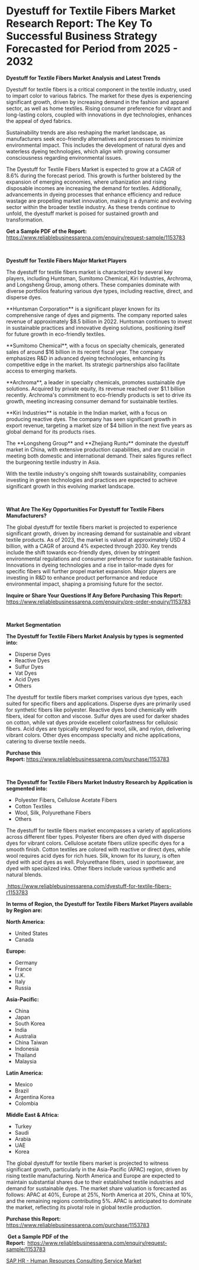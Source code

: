 <p><h1>Dyestuff for Textile Fibers Market Research Report: The Key To Successful Business Strategy Forecasted for Period from 2025 - 2032</h1></p><p><strong>Dyestuff for Textile Fibers Market Analysis and Latest Trends</strong></p>
<p><p>Dyestuff for textile fibers is a critical component in the textile industry, used to impart color to various fabrics. The market for these dyes is experiencing significant growth, driven by increasing demand in the fashion and apparel sector, as well as home textiles. Rising consumer preference for vibrant and long-lasting colors, coupled with innovations in dye technologies, enhances the appeal of dyed fabrics. </p><p>Sustainability trends are also reshaping the market landscape, as manufacturers seek eco-friendly alternatives and processes to minimize environmental impact. This includes the development of natural dyes and waterless dyeing technologies, which align with growing consumer consciousness regarding environmental issues.</p><p>The Dyestuff for Textile Fibers Market is expected to grow at a CAGR of 8.6% during the forecast period. This growth is further bolstered by the expansion of emerging economies, where urbanization and rising disposable incomes are increasing the demand for textiles. Additionally, advancements in dyeing processes that enhance efficiency and reduce wastage are propelling market innovation, making it a dynamic and evolving sector within the broader textile industry. As these trends continue to unfold, the dyestuff market is poised for sustained growth and transformation.</p></p>
<p><strong>Get a Sample PDF of the Report:&nbsp;</strong> <a href="https://www.reliablebusinessarena.com/enquiry/request-sample/1153783?utm_campaign=2805&utm_medium=2&utm_source=Github&utm_content=ia&utm_term=26032025&utm_id=dyestuff-for-textile-fibers">https://www.reliablebusinessarena.com/enquiry/request-sample/1153783</a></p>
<p>&nbsp;</p>
<p><strong>Dyestuff for Textile Fibers Major Market Players</strong></p>
<p><p>The dyestuff for textile fibers market is characterized by several key players, including Huntsman, Sumitomo Chemical, Kiri Industries, Archroma, and Longsheng Group, among others. These companies dominate with diverse portfolios featuring various dye types, including reactive, direct, and disperse dyes.</p><p>**Huntsman Corporation** is a significant player known for its comprehensive range of dyes and pigments. The company reported sales revenue of approximately $8.5 billion in 2022. Huntsman continues to invest in sustainable practices and innovative dyeing solutions, positioning itself for future growth in eco-friendly textiles.</p><p>**Sumitomo Chemical**, with a focus on specialty chemicals, generated sales of around $16 billion in its recent fiscal year. The company emphasizes R&D in advanced dyeing technologies, enhancing its competitive edge in the market. Its strategic partnerships also facilitate access to emerging markets.</p><p>**Archroma**, a leader in specialty chemicals, promotes sustainable dye solutions. Acquired by private equity, its revenue reached over $1.1 billion recently. Archroma's commitment to eco-friendly products is set to drive its growth, meeting increasing consumer demand for sustainable textiles.</p><p>**Kiri Industries** is notable in the Indian market, with a focus on producing reactive dyes. The company has seen significant growth in export revenue, targeting a market size of $4 billion in the next five years as global demand for its products rises.</p><p>The **Longsheng Group** and **Zhejiang Runtu** dominate the dyestuff market in China, with extensive production capabilities, and are crucial in meeting both domestic and international demand. Their sales figures reflect the burgeoning textile industry in Asia.</p><p>With the textile industry's ongoing shift towards sustainability, companies investing in green technologies and practices are expected to achieve significant growth in this evolving market landscape.</p></p>
<p>&nbsp;</p>
<p><strong>What Are The Key Opportunities For Dyestuff for Textile Fibers Manufacturers?</strong></p>
<p><p>The global dyestuff for textile fibers market is projected to experience significant growth, driven by increasing demand for sustainable and vibrant textile products. As of 2023, the market is valued at approximately USD 4 billion, with a CAGR of around 4% expected through 2030. Key trends include the shift towards eco-friendly dyes, driven by stringent environmental regulations and consumer preference for sustainable fashion. Innovations in dyeing technologies and a rise in tailor-made dyes for specific fibers will further propel market expansion. Major players are investing in R&D to enhance product performance and reduce environmental impact, shaping a promising future for the sector.</p></p>
<p><strong>Inquire or Share Your Questions If Any Before Purchasing This Report:</strong> <a href="https://www.reliablebusinessarena.com/enquiry/pre-order-enquiry/1153783?utm_campaign=2805&utm_medium=2&utm_source=Github&utm_content=ia&utm_term=26032025&utm_id=dyestuff-for-textile-fibers">https://www.reliablebusinessarena.com/enquiry/pre-order-enquiry/1153783</a></p>
<p>&nbsp;</p>
<p><strong>Market Segmentation</strong></p>
<p><strong>The Dyestuff for Textile Fibers Market Analysis by types is segmented into:</strong></p>
<p><ul><li>Disperse Dyes</li><li>Reactive Dyes</li><li>Sulfur Dyes</li><li>Vat Dyes</li><li>Acid Dyes</li><li>Others</li></ul></p>
<p><p>The dyestuff for textile fibers market comprises various dye types, each suited for specific fibers and applications. Disperse dyes are primarily used for synthetic fibers like polyester. Reactive dyes bond chemically with fibers, ideal for cotton and viscose. Sulfur dyes are used for darker shades on cotton, while vat dyes provide excellent colorfastness for cellulosic fibers. Acid dyes are typically employed for wool, silk, and nylon, delivering vibrant colors. Other dyes encompass specialty and niche applications, catering to diverse textile needs.</p></p>
<p><strong>Purchase this Report:&nbsp;</strong><a href="https://www.reliablebusinessarena.com/purchase/1153783?utm_campaign=2805&utm_medium=2&utm_source=Github&utm_content=ia&utm_term=26032025&utm_id=dyestuff-for-textile-fibers">https://www.reliablebusinessarena.com/purchase/1153783</a></p>
<p>&nbsp;</p>
<p><strong>The Dyestuff for Textile Fibers Market Industry Research by Application is segmented into:</strong></p>
<p><ul><li>Polyester Fibers, Cellulose Acetate Fibers</li><li>Cotton Textiles</li><li>Wool, Silk, Polyurethane Fibers</li><li>Others</li></ul></p>
<p><p>The dyestuff for textile fibers market encompasses a variety of applications across different fiber types. Polyester fibers are often dyed with disperse dyes for vibrant colors. Cellulose acetate fibers utilize specific dyes for a smooth finish. Cotton textiles are colored with reactive or direct dyes, while wool requires acid dyes for rich hues. Silk, known for its luxury, is often dyed with acid dyes as well. Polyurethane fibers, used in sportswear, are dyed with specialized inks. Other fibers include various synthetic and natural blends.</p></p>
<p><a href="https://www.reliablebusinessarena.com/dyestuff-for-textile-fibers-r1153783?utm_campaign=2805&utm_medium=2&utm_source=Github&utm_content=ia&utm_term=26032025&utm_id=dyestuff-for-textile-fibers">&nbsp;https://www.reliablebusinessarena.com/dyestuff-for-textile-fibers-r1153783</a></p>
<p><strong>In terms of Region, the Dyestuff for Textile Fibers Market Players available by Region are:</strong></p>
<p>
    <p> <strong> North America: </strong>
        <ul>
            <li>United States</li>
            <li>Canada</li>
        </ul>
        </p> 
    <p> <strong> Europe: </strong>
        <ul>
            <li>Germany</li>
            <li>France</li>
            <li>U.K.</li>
            <li>Italy</li>
            <li>Russia</li>
        </ul>
        </p> 
    <p> <strong> Asia-Pacific: </strong>
        <ul>
            <li>China</li>
            <li>Japan</li>
            <li>South Korea</li>
            <li>India</li>
            <li>Australia</li>
            <li>China Taiwan</li>
            <li>Indonesia</li>
            <li>Thailand</li>
            <li>Malaysia</li>
        </ul>
        </p> 
    <p> <strong> Latin America: </strong>
        <ul>
            <li>Mexico</li>
            <li>Brazil</li>
            <li>Argentina Korea</li>
            <li>Colombia</li>
        </ul>
        </p> 
    <p> <strong> Middle East & Africa: </strong>
        <ul>
            <li>Turkey</li>
            <li>Saudi</li>
            <li>Arabia</li>
            <li>UAE</li>
            <li>Korea</li>
        </ul>
    </p>
    </p>
<p><p>The global dyestuff for textile fibers market is projected to witness significant growth, particularly in the Asia-Pacific (APAC) region, driven by rising textile manufacturing. North America and Europe are expected to maintain substantial shares due to their established textile industries and demand for sustainable dyes. The market share valuation is forecasted as follows: APAC at 40%, Europe at 25%, North America at 20%, China at 10%, and the remaining regions contributing 5%. APAC is anticipated to dominate the market, reflecting its pivotal role in global textile production.</p></p>
<p><strong>Purchase this Report: </strong><a href="https://www.reliablebusinessarena.com/purchase/1153783?utm_campaign=2805&utm_medium=2&utm_source=Github&utm_content=ia&utm_term=26032025&utm_id=dyestuff-for-textile-fibers">https://www.reliablebusinessarena.com/purchase/1153783</a></p>
<p>&nbsp;<strong>Get a Sample PDF of the Report:&nbsp;&nbsp;</strong><a href="https://www.reliablebusinessarena.com/enquiry/request-sample/1153783?utm_campaign=2805&utm_medium=2&utm_source=Github&utm_content=ia&utm_term=26032025&utm_id=dyestuff-for-textile-fibers">https://www.reliablebusinessarena.com/enquiry/request-sample/1153783</a></p>
<p><strong></strong></p>
<p><p><a href="https://github.com/genayziben/Market-Research-Report-List-1/blob/main/sap-hr-human-resources-consulting-service-market.md?utm_campaign=2805&utm_medium=2&utm_source=Github&utm_content=ia&utm_term=26032025&utm_id=dyestuff-for-textile-fibers">SAP HR - Human Resources Consulting Service Market</a></p></p>